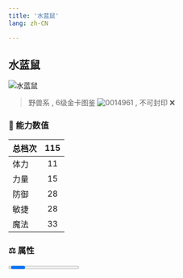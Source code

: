```yaml
---
title: '水蓝鼠'
lang: zh-CN

---
```


<RouterBack />

## 水蓝鼠

![水蓝鼠](https://user-images.githubusercontent.com/78347270/115937617-5f5e4380-a4d3-11eb-9e77-75e36722190d.gif) 

> 野兽系 , 6级金卡图鉴 ![0014961](https://user-images.githubusercontent.com/78347270/115963860-4f3e7680-a55c-11eb-8bb8-7e58a5ca9621.gif) , 不可封印 :x: 


### 💪 能力数值

| 总档次       | 115            |
| :----------- |:-------------:|
| 体力      | 11   <Stars :number="1" />  |
| 力量      | 15   <Stars :number="1.5" />  |
| 防御      | 28  <Stars :number="3" />  | 
| 敏捷      | 28  <Stars :number="3" />  | 
| 魔法      | 33  <Stars :number="3.5" />   | 


### ⚖️ 属性


<Progress earth :number="5" />

<Progress water :number="5" />

<Progress fire :number="0" />

<Progress wind :number="0" />

### ✨ 技能栏 <Strong>10个</Strong>

- 攻击
- 防御

### 👶 1级出现点

- 无



